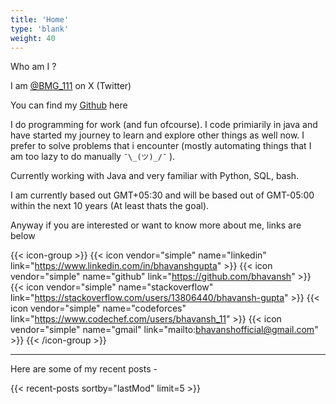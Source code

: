 ```yaml
---
title: 'Home'
type: 'blank'
weight: 40
---
```



Who am I ?

I am [@BMG_111](https://x.com/BMG_111) on X (Twitter)

You can find my [Github](https://github.com/bhavansh) here

I do programming for work (and fun ofcourse). I code primiarily in java and have started my journey to learn and explore other things as well now. I prefer to solve problems that i encounter (mostly automating things that I am too lazy to do manually  `¯\_(ツ)_/¯` ).

Currently working with Java and very familiar with Python, SQL, bash.

I am currently based out GMT+05:30 and will be based out of GMT-05:00 within the next 10 years (At least thats the goal).

Anyway if you are interested or want to know more about me, links are below

{{< icon-group >}}
{{< icon vendor="simple" name="linkedin" link="https://www.linkedin.com/in/bhavanshgupta" >}}
{{< icon vendor="simple" name="github" link="https://github.com/bhavansh" >}}
{{< icon vendor="simple" name="stackoverflow" link="https://stackoverflow.com/users/13806440/bhavansh-gupta" >}}
{{< icon vendor="simple" name="codeforces" link="https://www.codechef.com/users/bhavansh_11" >}}
{{< icon vendor="simple" name="gmail" link="mailto:bhavanshofficial@gmail.com" >}}
{{< /icon-group >}}

----
Here are some of my recent posts - 

{{< recent-posts sortby="lastMod" limit=5 >}}
